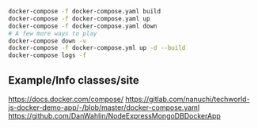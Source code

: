 
```bash
docker-compose -f docker-compose.yaml build
docker-compose -f docker-compose.yaml up
docker-compose -f docker-compose.yaml down
# A few more ways to play
docker-compose down -v
docker-compose -f docker-compose.yml up -d --build
docker-compose logs -f
```
## Example/Info classes/site
https://docs.docker.com/compose/
https://gitlab.com/nanuchi/techworld-js-docker-demo-app/-/blob/master/docker-compose.yaml
https://github.com/DanWahlin/NodeExpressMongoDBDockerApp


